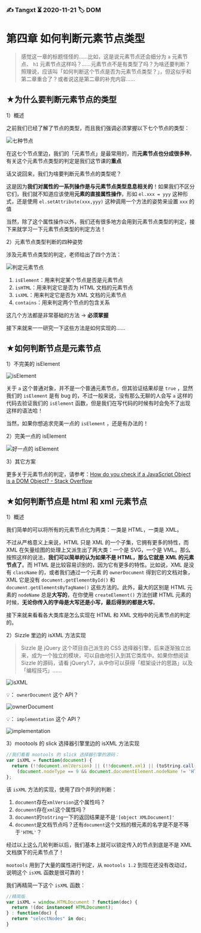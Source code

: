 ### ✍️ Tangxt ⏳ 2020-11-21 🏷️ DOM

# 第四章 如何判断元素节点类型

> 感觉这一章的标题怪怪的……比如，这是说元素节点还会细分为 `a` 元素节点、 `h1` 元素节点这样吗？……元素节点不是有类型了吗？为啥还要判断？照理说，应该叫「如何判断这个节点是否为元素节点类型？」，但这似乎和第二章重合了？或者说这是第二章的补充内容……

## ★为什么要判断元素节点的类型

1）概述

之前我们已经了解了节点的类型，而且我们强调必须掌握以下七个节点的类型：

![七种节点](assets/img/2020-11-22-00-13-20.png)

在这七个节点里边，我们的「元素节点」是最常用的，而**元素节点也分成很多种**，有关这个元素节点类型的判定是我们这节课的**重点**

话又说回来，我们为啥要判断元素节点的类型呢？

这是因为**我们对属性的一系列操作是与元素节点类型息息相关的**！如果我们不区分它们，我们就不知道应该使用**元素的直接属性操作**，形如 `el.xxx = yyy` 这种形式，还是使用 `el.setAttribute(xxx,yyy)` 这种调用一个方法的姿势来设置 `xxx` 的值

当然，除了这个属性操作以外，我们还有很多地方会用到元素节点类型的判定，接下来就学习一下元素节点类型的判定方法！

2）元素节点类型判断的四种姿势

涉及元素节点类型的判定，老师给出了四个方法：

![判定元素节点](assets/img/2020-11-22-00-21-22.png)

1. `isElement`：用来判定某个节点是否是元素节点
2. `isHTML`：用来判定它是否为 HTML 文档的元素节点
3. `isXML`：用来判定它是否为 XML 文档的元素节点
4. `contains`：用来判定两个节点的包含关系

这几个方法都是非常基础的方法 -> **必须掌握**

接下来就来一一研究一下这些方法是如何实现的……

## ★如何判断节点是元素节点

1）不完美的 isElement

![isElement](assets/img/2020-11-23-12-29-39.png)

关于 `a` 这个普通对象，并不是一个普通元素节点，但其验证结果却是 `true` ，显然我们的 `isElement` 是有 bug 的，不过一般来说，没有那么无聊的人会写 `a` 这样的代码去验证我们的 `isElement` 函数，但是我们在写代码的时候有时会免不了出现这样的语法哈！

当然，如果你想追求完美一点的 `isElement` ，还是有办法的！

2）完美一点的 isElement

![好一点的 isElement](assets/img/2020-11-23-12-42-01.png)

3）其它方案

更多关于元素节点的判定，请参考：[How do you check if a JavaScript Object is a DOM Object? - Stack Overflow](https://stackoverflow.com/questions/384286/how-do-you-check-if-a-javascript-object-is-a-dom-object/27112297#27112297)

## ★如何判断节点是 html 和 xml 元素节点

1）概述

我们简单的可以将所有的元素节点化为两类：一类是 HTML，一类是 XML。

不过从严格意义上来说，HTML 只是 XML 的一个子集，它拥有更多的特性，而 XML 在矢量绘图的处理上又派生出了两大类：一个是 SVG，一个是 VML。那么按照这样的说法，**我们可以简单的认为如果不是 HTML，那么它就是 XML 的元素节点了**。而 HTML 是比较容易识别的，因为它有更多的特性。比如说，XML 是没有 `className` 的，或者我们通过一个元素 的 `ownerDocument` 得到它的文档对象，XML 它是没有 `document.getElementById()` 和 `document.getElementsByTagName()` 这些方法的。此外，最大的区别是 HTML 元素的 `nodeName` 总是**大写的**，在你使用 `createElement()` 方法创建 HTML 元素的时候，**无论你传入的字母是大写还是小写，最后得到的都是大写**。

接下来就来看看各大类库是怎么实现在 HTML 和 XML 文档中的元素节点的判定的。

2）Sizzle 里边的 isXML 方法实现

> Sizzle 是 jQuery 这个项目自己派生的 CSS 选择器引擎，后来逐渐独立出来，成为一个独立的模块，可以自由地引入到其它类库中。如果你想阅读 Sizzle 的源码，请看 jQuery1.7，从中你可以获得「框架设计的思路」以及「编程技巧」……

![isXML](assets/img/2020-11-23-19-00-04.png)

💡： `ownerDocument` 这个 API？

![ownerDocument](assets/img/2020-11-23-18-19-14.png)

💡： `implementation` 这个 API？

![implementation](assets/img/2020-11-23-18-38-14.png)

3）mootools 的 slick 选择器引擎里边的 isXML 方法实现

``` js
//我们看看 mootools 的 slick 选择器引擎的源码：
var isXML = function(document) {
  return (!!document.xmlVersion) || (!!document.xml) || (toString.call(document) == '[object XMLDocument]') ||
    (document.nodeType == 9 && document.documentElement.nodeName != 'HTML');
};
```

该 `isXML` 方法的实现，使用了四个并列的判断：

1. `document`存在`xmlVersion`这个属性吗？
2. `document`存在`xml`这个属性吗？
3. `document`的`toString`一下的返回结果是不是`'[object XMLDocument]'`
4. `document`是文档节点吗？还有`document`这个文档的根元素的名字是不是不等于`'HTML'`？

经过以上这么几轮判断以后，我们基本上就可以锁定传入的节点到底是不是 XML 文档旗下的元素节点了！

`mootools` 用到了大量的属性进行判定，从 `mootools 1.2` 到现在还没有改动过，说明这个 `isXML` 函数是很可靠的！

我们再精简一下这个 `isXML` 函数：

``` js
//精简版
var isXML = window.HTMLDocument ? function(doc) {
  return !(doc instanceof HTMLDocument);
} : function(doc) {
  return "selectNodes" in doc;
}
```
